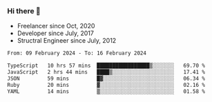 ### Hi there 👋

- Freelancer since Oct, 2020
- Developer since July, 2017
- Structral Engineer since July, 2012

<!--START_SECTION:waka-->

```txt
From: 09 February 2024 - To: 16 February 2024

TypeScript   10 hrs 57 mins  █████████████████▒░░░░░░░   69.70 %
JavaScript   2 hrs 44 mins   ████▒░░░░░░░░░░░░░░░░░░░░   17.41 %
JSON         59 mins         █▓░░░░░░░░░░░░░░░░░░░░░░░   06.34 %
Ruby         20 mins         ▓░░░░░░░░░░░░░░░░░░░░░░░░   02.16 %
YAML         14 mins         ▒░░░░░░░░░░░░░░░░░░░░░░░░   01.58 %
```

<!--END_SECTION:waka-->
